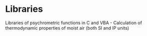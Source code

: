 # Libraries
Libraries of psychrometric functions in C and VBA - Calculation of thermodynamic properties of moist air (both SI and IP units)
